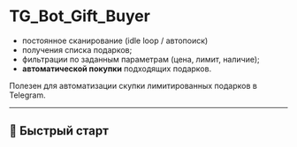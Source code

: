 # TG_Bot_Gift_Buyer 

- постоянное сканирование (idle loop / автопоиск)
- получения списка подарков;
- фильтрации по заданным параметрам (цена, лимит, наличие);
- **автоматической покупки** подходящих подарков.

Полезен для автоматизации скупки лимитированных подарков в Telegram.

---

## 🚀 Быстрый старт

```bash
